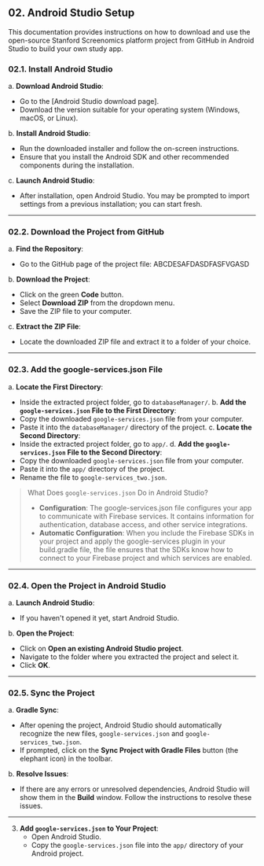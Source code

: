 ## 02. Android Studio Setup

This documentation provides instructions on how to download and use the open-source Stanford Screenomics platform project from GitHub in Android Studio to build your own study app.


### 02.1. Install Android Studio

a. **Download Android Studio**:
   - Go to the [Android Studio download page].
   - Download the version suitable for your operating system (Windows, macOS, or Linux).

b. **Install Android Studio**:
   - Run the downloaded installer and follow the on-screen instructions.
   - Ensure that you install the Android SDK and other recommended components during the installation.

c. **Launch Android Studio**:
   - After installation, open Android Studio. You may be prompted to import settings from a previous installation; you can start fresh.

---

### 02.2. Download the Project from GitHub

a. **Find the Repository**:
   - Go to the GitHub page of the project file: ABCDESAFDASDFASFVGASD

b. **Download the Project**:
   - Click on the green **Code** button.
   - Select **Download ZIP** from the dropdown menu.
   - Save the ZIP file to your computer.

c. **Extract the ZIP File**:
   - Locate the downloaded ZIP file and extract it to a folder of your choice.

---

### 02.3. Add the google-services.json File
a. **Locate the First Directory**:
   - Inside the extracted project folder, go to `databaseManager/`.
b. **Add the `google-services.json` File to the First Directory**:
   - Copy the downloaded `google-services.json` file from your computer.
   - Paste it into the `databaseManager/` directory of the project.
c. **Locate the Second Directory**:
   - Inside the extracted project folder, go to `app/`.
d. **Add the `google-services.json` File to the Second Directory**:
   - Copy the downloaded `google-services.json` file from your computer.
   - Paste it into the `app/` directory of the project.
   - Rename the file to `google-services_two.json`.

> What Does `google-services.json` Do in Android Studio?
> * **Configuration**: The google-services.json file configures your app to communicate with Firebase services. It contains information for authentication, database access, and other service integrations.
> * **Automatic Configuration**: When you include the Firebase SDKs in your project and apply the google-services plugin in your build.gradle file, the file ensures that the SDKs know how to connect to your Firebase project and which services are enabled.
---

### 02.4. Open the Project in Android Studio

a. **Launch Android Studio**:
   - If you haven't opened it yet, start Android Studio.

b. **Open the Project**:
   - Click on **Open an existing Android Studio project**.
   - Navigate to the folder where you extracted the project and select it.
   - Click **OK**.

---

### 02.5. Sync the Project

a. **Gradle Sync**:
   - After opening the project, Android Studio should automatically recognize the new files, `google-services.json` and `google-services_two.json`.
   - If prompted, click on the **Sync Project with Gradle Files** button (the elephant icon) in the toolbar.

b. **Resolve Issues**:
   - If there are any errors or unresolved dependencies, Android Studio will show them in the **Build** window. Follow the instructions to resolve these issues.














---
3. **Add `google-services.json` to Your Project**:
   - Open Android Studio.
   - Copy the `google-services.json` file into the `app/` directory of your Android project.


